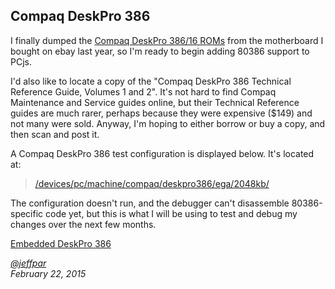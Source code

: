 Compaq DeskPro 386
---
I finally dumped the [Compaq DeskPro 386/16 ROMs](/devices/pc/bios/compaq/deskpro386/) from the motherboard I bought
on ebay last year, so I'm ready to begin adding 80386 support to PCjs.

I'd also like to locate a copy of the "Compaq DeskPro 386 Technical Reference Guide, Volumes 1 and 2".  It's not hard
to find Compaq Maintenance and Service guides online, but their Technical Reference guides are much rarer, perhaps because
they were expensive ($149) and not many were sold.  Anyway, I'm hoping to either borrow or buy a copy, and then scan and
post it.

A Compaq DeskPro 386 test configuration is displayed below.  It's located at:

> [/devices/pc/machine/compaq/deskpro386/ega/2048kb/](/devices/pc/machine/compaq/deskpro386/ega/2048kb/)
	
The configuration doesn't run, and the debugger can't disassemble 80386-specific code yet, but this is what I will be
using to test and debug my changes over the next few months.

[Embedded DeskPro 386](/devices/pc/machine/compaq/deskpro386/ega/2048kb/machine.xml "PCjs:deskpro386-ega-2048k::uncompiled:debugger")

*[@jeffpar](http://twitter.com/jeffpar)*  
*February 22, 2015*
